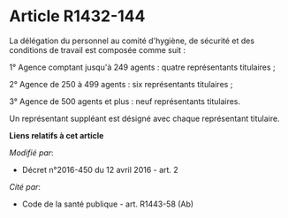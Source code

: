 # Article R1432-144

La délégation du personnel au comité d'hygiène, de sécurité et des conditions de travail est composée comme suit : 

1° Agence comptant jusqu'à 249 agents : quatre représentants titulaires ;

2° Agence de 250 à 499 agents : six représentants titulaires ;

3° Agence de 500 agents et plus : neuf représentants titulaires. 

Un représentant suppléant est désigné avec chaque représentant titulaire.

**Liens relatifs à cet article**

_Modifié par_:

  - Décret n°2016-450 du 12 avril 2016 - art. 2

_Cité par_:

  - Code de la santé publique - art. R1443-58 (Ab)
